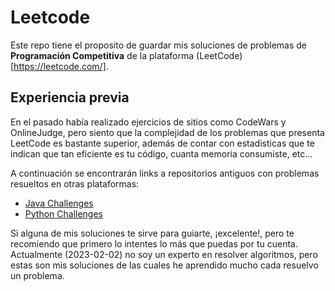 # **Leetcode**

Este repo tiene el proposito de guardar mis soluciones de problemas de **Programación Competitiva** de la plataforma (LeetCode)[https://leetcode.com/].

## **Experiencia previa**

En el pasado había realizado ejercicios de sitios como CodeWars y OnlineJudge, pero siento que la complejidad de los problemas que presenta LeetCode es bastante superior, además de contar con estadisticas que te indican que tan eficiente es tu código, cuanta memoria consumiste, etc...

A continuación se encontrarán links a repositorios antiguos con problemas resueltos en otras plataformas:
* [Java Challenges](https://github.com/GabrielCornejoB/Java_challenges)
* [Python Challenges](https://github.com/GabrielCornejoB/Challenges)

Si alguna de mis soluciones te sirve para guiarte, ¡excelente!, pero te recomiendo que primero lo intentes lo más que puedas por tu cuenta. Actualmente (2023-02-02) no soy un experto en resolver algoritmos, pero estas son mis soluciones de las cuales he aprendido mucho cada resuelvo un problema.